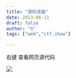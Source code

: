 ```yaml
---
title: "源码泄露"
date: 2023-06-11
draft: false
author: "G"
tags: ["web","ctf.show"]

---
```


右键 查看网页源代码

![](/ctf.show/930/1.webp)
